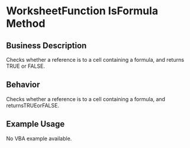 # WorksheetFunction IsFormula Method

## Business Description
Checks whether a reference is to a cell containing a formula, and returns TRUE or FALSE.

## Behavior
Checks whether a reference is to a cell containing a formula, and returnsTRUEorFALSE.

## Example Usage
No VBA example available.